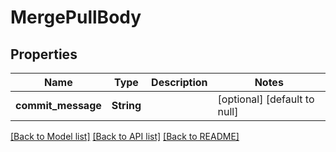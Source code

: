 # MergePullBody

## Properties
Name | Type | Description | Notes
------------ | ------------- | ------------- | -------------
**commit_message** | **String** |  | [optional] [default to null]

[[Back to Model list]](../README.md#documentation-for-models) [[Back to API list]](../README.md#documentation-for-api-endpoints) [[Back to README]](../README.md)


